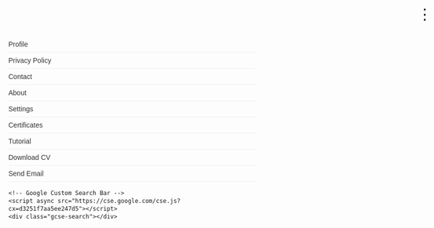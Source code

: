 <!DOCTYPE html>
<html lang="en">
<head>
  <meta charset="UTF-8" />
  <meta name="viewport" content="width=device-width, initial-scale=1" />
  <title>Three Dot Menu with Google Search</title>
  <style>
    body {
      font-family: Arial, sans-serif;
      margin: 20px;
    }
    /* থ্রি ডট বাটন স্টাইল */
    #menuBtn {
      font-size: 30px;
      cursor: pointer;
      background: transparent;
      border: none;
      position: fixed;
      top: 20px;
      right: 20px;
      z-index: 1001;
    }

    /* মেনু কন্টেইনার */
    #menu {
      display: none;
      position: fixed;
      top: 60px;
      right: 20px;
      background: #fff;
      box-shadow: 0 2px 8px rgba(0,0,0,0.2);
      padding: 15px;
      border-radius: 8px;
      width: 280px;
      z-index: 1000;
    }

    /* লিঙ্কগুলো */
    #menu a {
      display: block;
      padding: 8px 0;
      text-decoration: none;
      color: #333;
      border-bottom: 1px solid #eee;
    }
    #menu a:last-child {
      border-bottom: none;
    }
    #menu a:hover {
      background-color: #f0f0f0;
    }

    /* সেকশন গুলো স্টাইল */
    .section {
      display: none;
      margin-top: 80px;
      padding: 15px;
      border: 1px solid #ddd;
      border-radius: 8px;
      max-width: 600px;
    }
    .section.active {
      display: block;
    }

    /* Google Search Bar Container */
    #menu .gcse-search {
      margin-top: 15px;
    }
  </style>
</head>
<body>

  <!-- থ্রি ডট বাটন -->
  <button id="menuBtn" title="Open menu">⋮</button>

  <!-- মেনু -->
  <div id="menu">
    <a href="#" onclick="showSection('profile'); return false;">Profile</a>
    <a href="#" onclick="showSection('privacy'); return false;">Privacy Policy</a>
    <a href="#" onclick="showSection('contact'); return false;">Contact</a>
    <a href="#" onclick="showSection('about'); return false;">About</a>
    <a href="#" onclick="showSection('settings'); return false;">Settings</a>
    <a href="#" onclick="showSection('certificate'); return false;">Certificates</a>
    <a href="#" onclick="showSection('media'); return false;">Tutorial</a>
    <a href="assets/Harun_CV.pdf" download>Download CV</a>
    <a href="mailto:hmharun796@gmail.com?subject=Hello&body=I want to connect with you.">Send Email</a>

    <!-- Google Custom Search Bar -->
    <script async src="https://cse.google.com/cse.js?cx=d3251f7aa5ee247d5"></script>
    <div class="gcse-search"></div>
  </div>

  <!-- সেকশন গুলো -->
  <div id="profile" class="section">
    <h2>Profile</h2>
    <p>I am Md. Harun Or Rashid, a skilled and dedicated professional specializing in data entry, web research, and PDF to Excel conversions. I also create Payoneer account tutorials and provide project-based services through platforms like Fiverr.</p>
  </div>

  <div id="privacy" class="section">
    <h2>Privacy Policy</h2>
    <p>All information collected through this site is used solely to improve user experience and will not be shared with third parties. You may contact me for any concerns about your data privacy.</p>
  </div>

  <div id="contact" class="section">
    <h2>Contact</h2>
    <p>
      Email: hmharun796@gmail.com<br />
      Phone: +880 1648-131500<br />
      Facebook: <a href="https://www.facebook.com/share/r/1BcEg68nzy/" target="_blank">Visit My Facebook</a><br />
      WhatsApp: <a href="https://wa.me/8801648131500" target="_blank">Chat on WhatsApp</a>
    </p>
  </div>

  <div id="about" class="section">
    <h2>About</h2>
    <p>I'm passionate about providing efficient data entry and digital solutions. My goal is to ensure client satisfaction through quality work and timely delivery. I also manage a YouTube channel for educational content.</p>
  </div>

  <div id="settings" class="section">
    <h2>Settings</h2>
    <p>
      Website Theme: Default<br />
      Language: English<br />
      Notifications: Enabled<br />
      <em>(Settings options can be expanded based on development needs)</em>
    </p>
  </div>

  <div id="certificate" class="section">
    <h2>Certificates</h2>
    <ul>
      <li><img src="file_00000000875861f990b4e5fffbcbb32e.png" alt="Certificate 1" width="200" /></li>
      <li><img src="312.jpg" alt="Certificate 2" width="200" /></li>
      <li><img src="076ac6.jpg" alt="Certificate 3" width="200" /></li>
    </ul>
  </div>

  <div id="media" class="section">
    <h2>Tutorial</h2>
    <p>Watch my video tutorials on YouTube:</p>
    <video controls width="320">
      <source src="video.mp4" type="video/mp4" />
      Your browser does not support the video tag.
    </video>
    <p><a href="https://youtube.com/@mdharun-n6j" target="_blank">Visit My YouTube Channel</a></p>
  </div>

  <script>
    const menuBtn = document.getElementById('menuBtn');
    const menu = document.getElementById('menu');

    menuBtn.addEventListener('click', () => {
      if (menu.style.display === 'block') {
        menu.style.display = 'none';
      } else {
        menu.style.display = 'block';
      }
    });

    function showSection(id) {
      // Hide all sections
      document.querySelectorAll('.section').forEach(section => {
        section.classList.remove('active');
      });
      // Show selected section
      const section = document.getElementById(id);
      if(section) section.classList.add('active');

      // Hide menu after clicking link
      menu.style.display = 'none';
    }
  </script>
</body>
</html>
